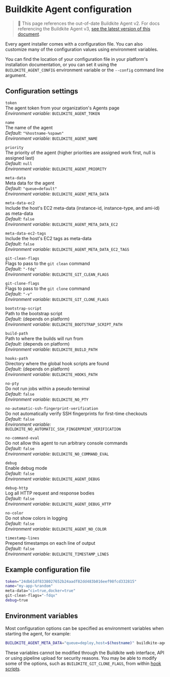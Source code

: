 # Buildkite Agent configuration

>🚧 This page references the out-of-date Buildkite Agent v2.
> For docs referencing the Buildkite Agent v3, <a href="/docs/agent/v3/configuration">see the latest version of this document</a>.

Every agent installer comes with a configuration file. You can also customize many of the configuration values using environment variables.

You can find the location of your configuration file in your platform's installation documentation, or you can set it using the `BUILDKITE_AGENT_CONFIG` environment variable or the `--config` command line argument.


## Configuration settings

`token`<br>
The agent token from your organization's Agents page<br>
_Environment variable:_ `BUILDKITE_AGENT_TOKEN`

`name`<br>The name of the agent<br>
_Default:_ `"%hostname-%spawn"`<br>
_Environment variable:_ `BUILDKITE_AGENT_NAME`

`priority`<br>
The priority of the agent (higher priorities are assigned work first, null is assigned last)<br>
_Default:_ `null`<br>
_Environment variable:_ `BUILDKITE_AGENT_PRIORITY`

`meta-data`<br>
Meta data for the agent<br>
_Default:_ `"queue=default"`<br>
_Environment variable:_ `BUILDKITE_AGENT_META_DATA`

`meta-data-ec2`<br>
Include the host's EC2 meta-data (instance-id, instance-type, and ami-id) as meta-data<br>
_Default:_ `false`<br>
_Environment variable:_ `BUILDKITE_AGENT_META_DATA_EC2`

`meta-data-ec2-tags`<br>
Include the host's EC2 tags as meta-data<br>
_Default:_ `false`<br>
_Environment variable:_ `BUILDKITE_AGENT_META_DATA_EC2_TAGS`

`git-clean-flags`<br>
Flags to pass to the `git clean` command<br>
_Default:_ `"-fdq"`<br>
_Environment variable:_ `BUILDKITE_GIT_CLEAN_FLAGS`

`git-clone-flags`<br>
Flags to pass to the `git clone` command<br>
_Default:_ `"-v"`<br>
_Environment variable:_ `BUILDKITE_GIT_CLONE_FLAGS`

`bootstrap-script`<br>
Path to the bootstrap script<br>
_Default:_ (depends on platform)<br>
_Environment variable:_ `BUILDKITE_BOOTSTRAP_SCRIPT_PATH`

`build-path`<br>
Path to where the builds will run from<br>
_Default:_ (depends on platform)<br>
_Environment variable:_ `BUILDKITE_BUILD_PATH`

`hooks-path`<br>
Directory where the global hook scripts are found<br>
_Default:_ (depends on platform)<br>
_Environment variable:_ `BUILDKITE_HOOKS_PATH`

`no-pty`<br>
Do not run jobs within a pseudo terminal<br>
_Default:_ `false`<br>
_Environment variable:_ `BUILDKITE_NO_PTY`

`no-automatic-ssh-fingerprint-verification`<br>
Do not automatically verify SSH fingerprints for first-time checkouts<br>
_Default:_ `false`<br>
_Environment variable:_ `BUILDKITE_NO_AUTOMATIC_SSH_FINGERPRINT_VERIFICATION`

`no-command-eval`<br>
Do not allow this agent to run arbitrary console commands<br>
_Default:_ `false`<br>
_Environment variable:_ `BUILDKITE_NO_COMMAND_EVAL`

`debug`<br>
Enable debug mode<br>
_Default:_ `false`<br>
_Environment variable:_ `BUILDKITE_AGENT_DEBUG`

`debug-http`<br>
Log all HTTP request and response bodies<br>
_Default:_ `false`<br>
_Environment variable:_ `BUILDKITE_AGENT_DEBUG_HTTP`

`no-color`<br>
Do not show colors in logging<br>
_Default:_ `false`<br>
_Environment variable:_ `BUILDKITE_AGENT_NO_COLOR`

`timestamp-lines`<br>
Prepend timestamps on each line of output<br>
_Default:_ `false`<br>
_Environment variable:_ `BUILDKITE_TIMESTAMP_LINES`

## Example configuration file

```sh
token="24db61df8338027652b24aadf82dd483b016eef98fcd332815"
name="my-app-%random"
meta-data="ci=true,docker=true"
git-clean-flags="-fdqx"
debug=true
```

## Environment variables

Most configuration options can be specified as environment variables when starting the agent, for example:

```sh
BUILDKITE_AGENT_META_DATA="queue=deploy,host=$(hostname)" buildkite-agent start
```

These variables cannot be modified through the Buildkite web interface, API or using pipeline upload for security reasons. You may be able to modify some of the options, such as `BUILDKITE_GIT_CLONE_FLAGS`, from within [hook scripts](/docs/agent/v2/hooks).
